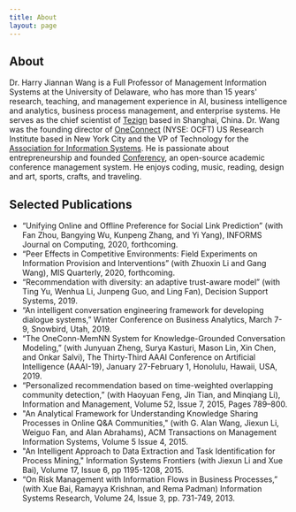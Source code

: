 ```yaml
---
title: About
layout: page
---
```

## About

Dr. Harry Jiannan Wang is a Full Professor of Management Information Systems at the University of Delaware, who has more than 15 years' research, teaching, and management experience in AI, business intelligence and analytics, business process management, and enterprise systems. He serves as the chief scientist of [Tezign](https://www.tezign.com) based in Shanghai, China. Dr. Wang was the founding director of [OneConnect](https://www.ocft.com/) (NYSE: OCFT) US Research Institute based in New York City and the VP of Technology for the [Association for Information Systems](https://aisnet.org/). He is passionate about entrepreneurship and founded [Conferency](https://www.conferency.com/), an open-source academic conference management system. He enjoys coding, music, reading, design and art, sports, crafts, and traveling.

## Selected Publications

- “Unifying Online and Offline Preference for Social Link Prediction” (with Fan Zhou, Bangying Wu, Kunpeng Zhang, and Yi Yang), INFORMS Journal on Computing, 2020, forthcoming.
- “Peer Effects in Competitive Environments: Field Experiments on Information Provision and Interventions” (with Zhuoxin Li and Gang Wang), MIS Quarterly, 2020, forthcoming.
- “Recommendation with diversity: an adaptive trust-aware model” (with Ting Yu, Wenhua Li, Junpeng Guo, and Ling Fan), Decision Support Systems, 2019.
- “An intelligent conversation engineering framework for developing dialogue systems,” Winter Conference on Business Analytics, March 7-9, Snowbird, Utah, 2019.
- “The OneConn-MemNN System for Knowledge-Grounded Conversation Modeling,” (with Junyuan Zheng, Surya Kasturi, Mason Lin, Xin Chen, and Onkar Salvi), The Thirty-Third AAAI Conference on Artificial Intelligence (AAAI-19), January 27-February 1, Honolulu, Hawaii, USA, 2019.
- “Personalized recommendation based on time-weighted overlapping community detection,” (with Haoyuan Feng, Jin Tian, and Minqiang Li), Information and Management, Volume 52, Issue 7, 2015, Pages 789–800.
- "An Analytical Framework for Understanding Knowledge Sharing Processes in Online Q&A Communities," (with G. Alan Wang, Jiexun Li, Weiguo Fan, and Alan Abrahams), ACM Transactions on Management Information Systems, Volume 5 Issue 4, 2015.
- "An Intelligent Approach to Data Extraction and Task Identification for Process Mining," Information Systems Frontiers (with Jiexun Li and Xue Bai), Volume 17, Issue 6, pp 1195-1208, 2015.
- “On Risk Management with Information Flows in Business Processes,” (with Xue Bai, Ramayya Krishnan, and Rema Padman) Information Systems Research, Volume 24, Issue 3, pp. 731-749, 2013.
